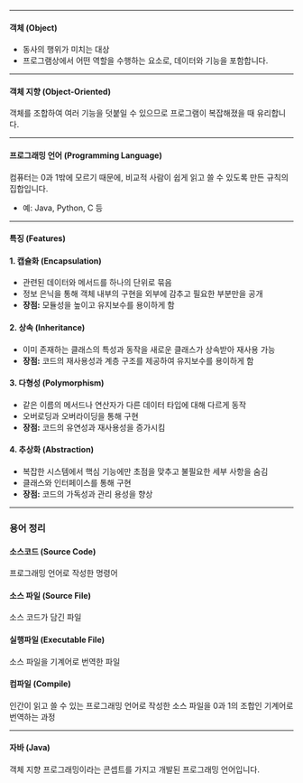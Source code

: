 <hr>

<h4>객체 (Object)</h4>
<ul>
    <li>동사의 행위가 미치는 대상</li>
    <li>프로그램상에서 어떤 역할을 수행하는 요소로, 데이터와 기능을 포함합니다.</li>
</ul>

<hr>

<h4>객체 지향 (Object-Oriented)</h4>
<p>객체를 조합하여 여러 기능을 덧붙일 수 있으므로 프로그램이 복잡해졌을 때 유리합니다.</p>

<hr>

<h4>프로그래밍 언어 (Programming Language)</h4>
<p>컴퓨터는 0과 1밖에 모르기 때문에, 비교적 사람이 쉽게 읽고 쓸 수 있도록 만든 규칙의 집합입니다.</p>
<ul>
    <li>예: Java, Python, C 등</li>
</ul>

<hr>

<h4>특징 (Features)</2>

<h4>1. 캡슐화 (Encapsulation)</h4>
<ul>
    <li>관련된 데이터와 메서드를 하나의 단위로 묶음</li>
    <li>정보 은닉을 통해 객체 내부의 구현을 외부에 감추고 필요한 부분만을 공개</li>
    <li><strong>장점:</strong> 모듈성을 높이고 유지보수를 용이하게 함</li>
</ul>

<h4>2. 상속 (Inheritance)</h4>
<ul>
    <li>이미 존재하는 클래스의 특성과 동작을 새로운 클래스가 상속받아 재사용 가능</li>
    <li><strong>장점:</strong> 코드의 재사용성과 계층 구조를 제공하여 유지보수를 용이하게 함</li>
</ul>

<h4>3. 다형성 (Polymorphism)</h4>
<ul>
    <li>같은 이름의 메서드나 연산자가 다른 데이터 타입에 대해 다르게 동작</li>
    <li>오버로딩과 오버라이딩을 통해 구현</li>
    <li><strong>장점:</strong> 코드의 유연성과 재사용성을 증가시킴</li>
</ul>

<h4>4. 추상화 (Abstraction)</h4>
<ul>
    <li>복잡한 시스템에서 핵심 기능에만 초점을 맞추고 불필요한 세부 사항을 숨김</li>
    <li>클래스와 인터페이스를 통해 구현</li>
    <li><strong>장점:</strong> 코드의 가독성과 관리 용성을 향상</li>
</ul>

<hr>

<h3>용어 정리</h3>

<h4>소스코드 (Source Code)</h4>
<p>프로그래밍 언어로 작성한 명령어</p>

<h4>소스 파일 (Source File)</h4>
<p>소스 코드가 담긴 파일</p>

<h4>실행파일 (Executable File)</h4>
<p>소스 파일을 기계어로 번역한 파일</p>

<h4>컴파일 (Compile)</h4>
<p>인간이 읽고 쓸 수 있는 프로그래밍 언어로 작성한 소스 파일을 0과 1의 조합인 기계어로 번역하는 과정</p>

<hr>

<h4>자바 (Java)</h4>
<p>객체 지향 프로그래밍이라는 콘셉트를 가지고 개발된 프로그래밍 언어입니다.</p>
